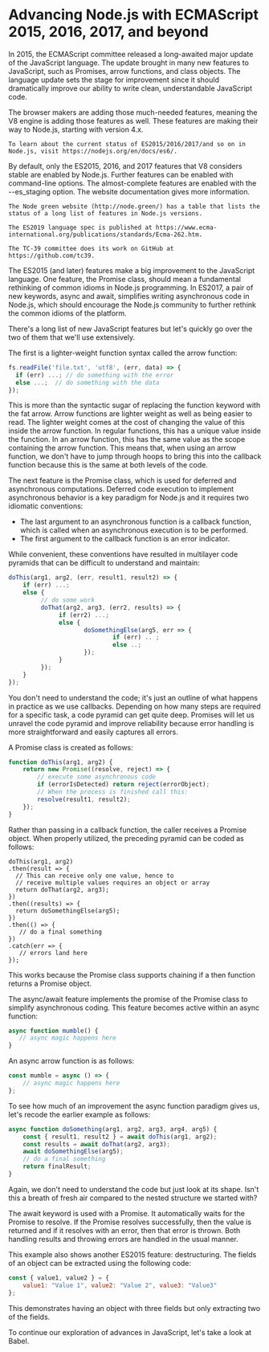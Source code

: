 # Advancing Node.js with ECMAScript 2015, 2016, 2017, and beyond

In 2015, the ECMAScript committee released a long-awaited major update of the JavaScript language. The update brought in many new features to JavaScript, such as Promises, arrow functions, and class objects. The language update sets the stage for improvement since it should dramatically improve our ability to write clean, understandable JavaScript code.

The browser makers are adding those much-needed features, meaning the V8 engine is adding those features as well. These features are making their way to Node.js, starting with version 4.x.

```
To learn about the current status of ES2015/2016/2017/and so on in Node.js, visit https://nodejs.org/en/docs/es6/.
```

By default, only the ES2015, 2016, and 2017 features that V8 considers stable are enabled by Node.js. Further features can be enabled with command-line options. The almost-complete features are enabled with the --es_staging option. The website documentation gives more information.

```
The Node green website (http://node.green/) has a table that lists the status of a long list of features in Node.js versions.

The ES2019 language spec is published at https://www.ecma-international.org/publications/standards/Ecma-262.htm.

The TC-39 committee does its work on GitHub at https://github.com/tc39.
```

The ES2015 (and later) features make a big improvement to the JavaScript language. One feature, the Promise class, should mean a fundamental rethinking of common idioms in Node.js programming. In ES2017, a pair of new keywords, async and await, simplifies writing asynchronous code in Node.js, which should encourage the Node.js community to further rethink the common idioms of the platform.

There's a long list of new JavaScript features but let's quickly go over the two of them that we'll use extensively.

The first is a lighter-weight function syntax called the arrow function:

```javascript
fs.readFile('file.txt', 'utf8', (err, data) => { 
  if (err) ...; // do something with the error 
  else ...;  // do something with the data 
}); 
```

This is more than the syntactic sugar of replacing the function keyword with the fat arrow. Arrow functions are lighter weight as well as being easier to read. The lighter weight comes at the cost of changing the value of this inside the arrow function. In regular functions, this has a unique value inside the function. In an arrow function, this has the same value as the scope containing the arrow function. This means that, when using an arrow function, we don't have to jump through hoops to bring this into the callback function because this is the same at both levels of the code.

The next feature is the Promise class, which is used for deferred and asynchronous computations. Deferred code execution to implement asynchronous behavior is a key paradigm for Node.js and it requires two idiomatic conventions:

* The last argument to an asynchronous function is a callback function, which is called when an asynchronous execution is to be performed.
* The first argument to the callback function is an error indicator.

While convenient, these conventions have resulted in multilayer code pyramids that can be difficult to understand and maintain:

```javascript
doThis(arg1, arg2, (err, result1, result2) => { 
    if (err) ...; 
    else { 
         // do some work 
         doThat(arg2, arg3, (err2, results) => { 
              if (err2) ...; 
              else { 
                     doSomethingElse(arg5, err => { 
                             if (err) .. ; 
                             else ..; 
                     }); 
              } 
         }); 
    } 
}); 
```

You don't need to understand the code; it's just an outline of what happens in practice as we use callbacks. Depending on how many steps are required for a specific task, a code pyramid can get quite deep. Promises will let us unravel the code pyramid and improve reliability because error handling is more straightforward and easily captures all errors.

A Promise class is created as follows:

```javascript
function doThis(arg1, arg2) { 
    return new Promise((resolve, reject) => { 
        // execute some asynchronous code 
        if (errorIsDetected) return reject(errorObject); 
        // When the process is finished call this: 
        resolve(result1, result2); 
    }); 
}
```

Rather than passing in a callback function, the caller receives a Promise object. When properly utilized, the preceding pyramid can be coded as follows:

```
doThis(arg1, arg2) 
.then(result => { 
  // This can receive only one value, hence to
  // receive multiple values requires an object or array
  return doThat(arg2, arg3); 
}) 
.then((results) => { 
  return doSomethingElse(arg5); 
}) 
.then(() => { 
   // do a final something 
}) 
.catch(err => { 
   // errors land here 
});
```

This works because the Promise class supports chaining if a then function returns a Promise object.

The async/await feature implements the promise of the Promise class to simplify asynchronous coding. This feature becomes active within an async function:

```javascript
async function mumble() {
   // async magic happens here
}
```

An async arrow function is as follows: 

```javascript
const mumble = async () => {
    // async magic happens here
};
```

To see how much of an improvement the async function paradigm gives us, let's recode the earlier example as follows:

```javascript
async function doSomething(arg1, arg2, arg3, arg4, arg5) {
    const { result1, result2 } = await doThis(arg1, arg2);
    const results = await doThat(arg2, arg3);
    await doSomethingElse(arg5);
    // do a final something
    return finalResult;
}
```

Again, we don't need to understand the code but just look at its shape. Isn't this a breath of fresh air compared to the nested structure we started with?

The await keyword is used with a Promise. It automatically waits for the Promise to resolve. If the Promise resolves successfully, then the value is returned and if it resolves with an error, then that error is thrown. Both handling results and throwing errors are handled in the usual manner.

This example also shows another ES2015 feature: destructuring. The fields of an object can be extracted using the following code:

```javascript
const { value1, value2 } = {
    value1: "Value 1", value2: "Value 2", value3: "Value3"
};
```

This demonstrates having an object with three fields but only extracting two of the fields.

To continue our exploration of advances in JavaScript, let's take a look at Babel.